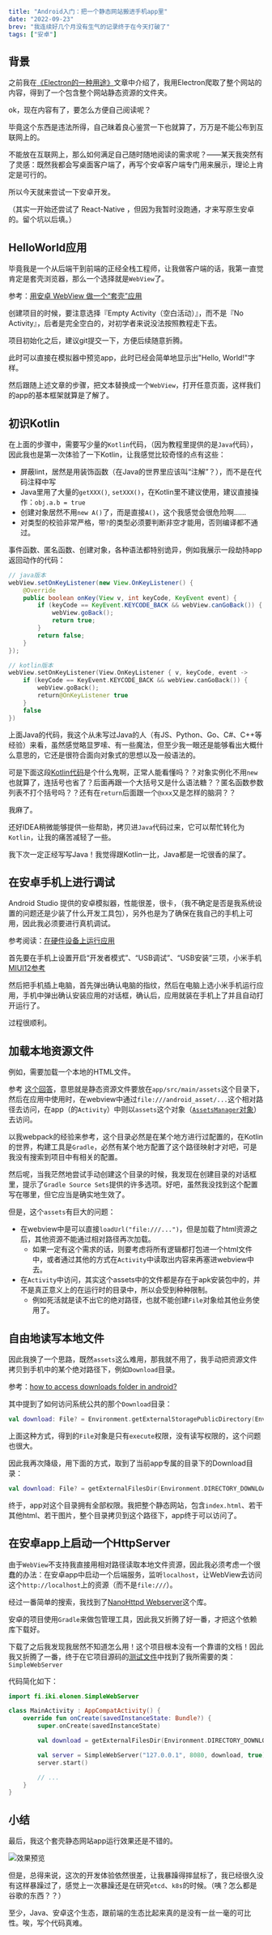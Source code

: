 ```yaml lw-blog-meta
title: "Android入门：把一个静态网站搬进手机app里"
date: "2022-09-23"
brev: "我连续好几个月没有生气的记录终于在今天打破了"
tags: ["安卓"]
```

## 背景

之前我在[《Electron的一种用途》](../2022/220918-Electron-crawler.md)文章中介绍了，我用Electron爬取了整个网站的内容，得到了一个包含整个网站静态资源的文件夹。

ok，现在内容有了，要怎么方便自己阅读呢？

毕竟这个东西是违法所得，自己昧着良心鉴赏一下也就算了，万万是不能公布到互联网上的。

不能放在互联网上，那么如何满足自己随时随地阅读的需求呢？——某天我突然有了灵感：既然我都会写桌面客户端了，再写个安卓客户端专门用来展示，理论上肯定是可行的。

所以今天就来尝试一下安卓开发。

（其实一开始还尝试了 React-Native ，但因为我暂时没跑通，才来写原生安卓的。留个坑以后填。）

## HelloWorld应用

毕竟我是一个从后端干到前端的正经全栈工程师，让我做客户端的话，我第一直觉肯定是套壳浏览器，那么一个选择就是`WebView`了。

参考：[用安卓 WebView 做一个“套壳”应用](https://cloud.tencent.com/developer/article/1674348)

创建项目的时候，要注意选择『Empty Activity（空白活动）』，而不是『No Activity』，后者是完全空白的，对初学者来说没法按照教程走下去。

项目初始化之后，建议git提交一下，方便后续随意折腾。

此时可以直接在模拟器中预览app，此时已经会简单地显示出"Hello, World!"字样。

然后跟随上述文章的步骤，把文本替换成一个`WebView`，打开任意页面，这样我们的app的基本框架就算是了解了。

## 初识Kotlin

在上面的步骤中，需要写少量的`Kotlin`代码，（因为教程里提供的是`Java`代码），因此我也是第一次体验了一下Kotlin，让我感觉比较奇怪的点有这些：

- 屏蔽lint，居然是用装饰函数（在Java的世界里应该叫“注解”？），而不是在代码注释中写
- Java里用了大量的`getXXX()`, `setXXX()`，在Kotlin里不建议使用，建议直接操作：`obj.a.b = true`
- 创建对象居然不用`new A()`了，而是直接`A()`，这个我感觉会很危险啊……
- 对类型的校验非常严格，带`?`的类型必须要判断非空才能用，否则编译都不通过。

事件函数、匿名函数、创建对象，各种语法都特别诡异，例如我展示一段劫持app返回动作的代码：

```java
// java版本
webView.setOnKeyListener(new View.OnKeyListener() {
    @Override
    public boolean onKey(View v, int keyCode, KeyEvent event) {
        if (keyCode == KeyEvent.KEYCODE_BACK && webView.canGoBack()) {
            webView.goBack();
            return true;
        }
        return false;
    }
});
```

```kotlin
// kotlin版本
webView.setOnKeyListener(View.OnKeyListener { v, keyCode, event ->
    if (keyCode == KeyEvent.KEYCODE_BACK && webView.canGoBack()) {
        webView.goBack();
        return@OnKeyListener true
    }
    false
})
```

上面Java的代码，我这个从未写过Java的人（有JS、Python、Go、C#、C++等经验）来看，虽然感觉略显罗嗦、有一些魔法，但至少我一眼还是能够看出大概什么意思的，它还是很符合面向对象式的思想以及一般语法的。

可是下面这段[Kotlin代码](https://stackoverflow.com/questions/47298935/handling-enter-key-on-edittext-kotlin-android)是个什么鬼啊，正常人能看懂吗？？对象实例化不用`new`也就算了，连括号也省了？后面再跟一个大括号又是什么语法糖？？匿名函数参数列表不打个括号吗？？还有在`return`后面跟一个`@xxx`又是怎样的脑洞？？

我麻了。

还好IDEA稍微能够提供一些帮助，拷贝进`Java`代码过来，它可以帮忙转化为`Kotlin`，让我的痛苦减轻了一些。

我下次一定正经写写Java！我觉得跟Kotlin一比，Java都是一坨很香的屎了。

## 在安卓手机上进行调试

Android Studio 提供的安卓模拟器，性能很差，很卡，（我不确定是否是我系统设置的问题还是少装了什么开发工具包），另外也是为了确保在我自己的手机上可用，因此我必须要进行真机调试。

参考阅读：[在硬件设备上运行应用](https://developer.android.com/studio/run/device?hl=zh-cn)

首先要在手机上设置开启“开发者模式”、“USB调试”、“USB安装”三项，小米手机[MIUI12参考](https://jingyan.baidu.com/article/1e5468f9c27830094961b7d9.html)

然后把手机插上电脑，首先弹出确认电脑的指纹，然后在电脑上选小米手机运行应用，手机中弹出确认安装应用的对话框，确认后，应用就装在手机上了并且自动打开运行了。

过程很顺利。

## 加载本地资源文件

例如，需要加载一个本地的HTML文件。

参考 [这个回答](https://stackoverflow.com/a/37545661/12159549)，意思就是静态资源文件要放在`app/src/main/assets`这个目录下，然后在应用中使用时，在webview中通过`file:///android_asset/...`这个相对路径去访问，在app（的`Activity`）中则以`assets`这个对象（[`AssetsManager`对象](https://www.google.com/url?sa=t&rct=j&q=&esrc=s&source=web&cd=&cad=rja&uact=8&ved=2ahUKEwjeiPy7gbr6AhUUBJQKHYW_CdcQFnoECAsQAQ&url=https%3A%2F%2Fdeveloper.android.com%2Freference%2Fandroid%2Fcontent%2Fres%2FAssetManager&usg=AOvVaw0Xr3wXHo3zgzsTTG8TKz4W)）去访问。

以我webpack的经验来参考，这个目录必然是在某个地方进行过配置的，在Kotlin的世界，构建工具是`Gradle`，必然有某个地方配置了这个路径映射才对吧，可是我没有搜索到项目中有相关的配置。

然后呢，当我茫然地尝试手动创建这个目录的时候，我发现在创建目录的对话框里，提示了`Gradle Source Sets`提供的许多选项。好吧，虽然我没找到这个配置写在哪里，但它应当是确实地生效了。

但是，这个`assets`有巨大的问题：

- 在webview中是可以直接`loadUrl("file:///...")`，但是加载了html资源之后，其他资源不能通过相对路径再次加载。
  + 如果一定有这个需求的话，则要考虑将所有逻辑都打包进一个html文件中，或者通过其他的方式在`Activity`中读取出内容来再塞进webview中去。
- 在`Activity`中访问，其实这个assets中的文件都是存在于apk安装包中的，并不是真正意义上的在运行时的目录中，所以会受到种种限制。
  + 例如死活就是读不出它的绝对路径，也就不能创建`File`对象给其他业务使用了。

## 自由地读写本地文件

因此我换了一个思路，既然`assets`这么难用，那我就不用了，我手动把资源文件拷贝到手机中的某个绝对路径下，例如`Download`目录。

参考：[how to access downloads folder in android?](https://stackoverflow.com/questions/7908193/how-to-access-downloads-folder-in-android)

其中提到了如何访问系统公共的那个`Download`目录：

```kotlin
val download: File? = Environment.getExternalStoragePublicDirectory(Environment.DIRECTORY_DOWNLOADS)
```

上面这种方式，得到的`File`对象是只有`execute`权限，没有读写权限的，这个问题也很大。

因此我再次降级，用下面的方式，取到了当前app专属的目录下的Download目录：

```kotlin
val download: File? = getExternalFilesDir(Environment.DIRECTORY_DOWNLOADS)
```

终于，app对这个目录拥有全部权限。我把整个静态网站，包含`index.html`、若干其他html、若干图片，整个目录拷贝到这个路径下，app终于可以访问了。

## 在安卓app上启动一个HttpServer

由于`WebView`不支持我直接用相对路径读取本地文件资源，因此我必须考虑一个很蠢的办法：在安卓app中启动一个后端服务，监听`localhost`，让WebView去访问这个`http://localhost`上的资源（而不是`file:///`）。

经过一番简单的搜索，我找到了[NanoHttpd Webserver](https://mvnrepository.com/artifact/org.nanohttpd/nanohttpd-webserver)这个库。

安卓的项目使用`Gradle`来做包管理工具，因此我又折腾了好一番，才把这个依赖库下载好。

下载了之后我发现我居然不知道怎么用！这个项目根本没有一个靠谱的文档！因此我又折腾了一番，终于在它项目源码的[测试文件](https://github.com/NanoHttpd/nanohttpd/blob/master/webserver/src/test/java/org/nanohttpd/junit/webserver/TestHttpServer.java)中找到了我所需要的类：`SimpleWebServer`

代码简化如下：

```kotlin
import fi.iki.elonen.SimpleWebServer

class MainActivity : AppCompatActivity() {
    override fun onCreate(savedInstanceState: Bundle?) {
        super.onCreate(savedInstanceState)

        val download = getExternalFilesDir(Environment.DIRECTORY_DOWNLOADS) as File

        val server = SimpleWebServer("127.0.0.1", 8080, download, true)
        server.start()

        // ...
    }
}
```

## 小结

最后，我这个套壳静态网站app运行效果还是不错的。

![效果预览](../pic/2022/220929-android-webview.gif)

但是，总得来说，这次的开发体验依然很差，让我暴躁得摔鼠标了，我已经很久没有这样暴躁过了，感觉上一次暴躁还是在研究`etcd`、`k8s`的时候。（咦？怎么都是谷歌的东西？？）

至少，Java、安卓这个生态，跟前端的生态比起来真的是没有一丝一毫的可比性。唉，写个代码真难。
